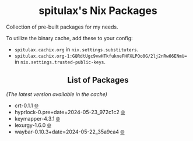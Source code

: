 <h1 align="center">spitulax's Nix Packages</h1>

Collection of pre-built packages for my needs.

To utilize the binary cache, add these to your config:
- `spitulax.cachix.org` in `nix.settings.substituters`.
- `spitulax.cachix.org-1:GQRdtUgc9vwHTkfukneFHFXLPOo0G/2lj2nRw66ENmU=` in `nix.settings.trusted-public-keys`.

<h2 align="center">List of Packages</h2>

_(The latest version available in the cache)_

- crt-0.1.1 [🌐](https://github.com/spitulax/crt)
- hyprlock-0.pre+date=2024-05-23_972c1c2 [🌐](https://github.com/hyprwm/hyprlock)
- keymapper-4.3.1 [🌐](https://github.com/houmain/keymapper)
- lexurgy-1.6.0 [🌐](https://github.com/def-gthill/lexurgy)
- waybar-0.10.3+date=2024-05-22_35a9ca4 [🌐](https://github.com/Alexays/Waybar)
